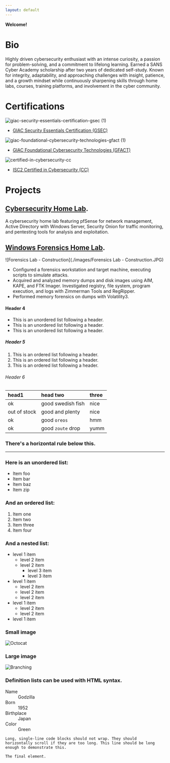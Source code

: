 ```yaml
---
layout: default
---
```


<!--Text can be **bold**, _italic_, ~~strikethrough~~ or `keyword`. -->

**Welcome!**

# Bio

Highly driven cybersecurity enthusiast with an intense curiosity, a passion for problem-solving, and a commitment to lifelong learning. Earned a SANS Cyber Academy scholarship after two years of dedicated self-study. Known for integrity, adaptability, and approaching challenges with insight, patience, and a growth mindset while continuously sharpening skills through home labs, courses, training platforms, and involvement in the cyber community.

# Certifications

![giac-security-essentials-certification-gsec (1)](https://github.com/user-attachments/assets/7572f80d-d020-4841-a32d-e3984cb462f9)
- [GIAC Security Essentials Certification (GSEC)](https://www.credly.com/badges/79b72e81-4a43-477e-9333-330d7c2faaac/public_url)

![giac-foundational-cybersecurity-technologies-gfact (1)](https://github.com/user-attachments/assets/e79e3509-ca9f-4106-b3f1-a2b9ead32aeb)
- [GIAC Foundational Cybersecurity Technologies (GFACT)](https://www.credly.com/badges/fcc07bf5-304c-448e-b31d-41285a98ee5a/public_url)

![certified-in-cybersecurity-cc](https://github.com/user-attachments/assets/fc75e1cf-5ff2-4a0c-baf4-2bf551056621)
- [ISC2 Certified in Cybersecurity (CC)](https://www.credly.com/badges/9c67ac40-1748-4df4-97eb-f5da82538ce2/public_url)


# Projects

## [Cybersecurity Home Lab](./projects/cybersecurity-home-lab.md).

A cybersecurity home lab featuring pfSense for network management, Active Directory with Windows Server, Security Onion for traffic monitoring, and pentesting tools for analysis and exploitation.
  
<!-- > This is a blockquote following a header.
>
> When something is important enough, you do it even if the odds are not in your favor. -->

## [Windows Forensics Home Lab](./projects/windows-forensics-home-lab.md).

![Forensics Lab - Construction](./images/Forensics Lab - Construction.JPG)

- Configured a forensics workstation and target machine, executing scripts to simulate attacks.
- Acquired and analyzed memory dumps and disk images using AIM, KAPE, and FTK Imager.
Investigated registry, file system, program execution, and logs with Zimmerman Tools and RegRipper.
- Performed memory forensics on dumps with Volatility3.

<!-- ### Header 3

```js
// Javascript code with syntax highlighting.
var fun = function lang(l) {
  dateformat.i18n = require('./lang/' + l)
  return true;
}
```

```ruby
# Ruby code with syntax highlighting
GitHubPages::Dependencies.gems.each do |gem, version|
  s.add_dependency(gem, "= #{version}")
end
``` -->

#### Header 4

*   This is an unordered list following a header.
*   This is an unordered list following a header.
*   This is an unordered list following a header.

##### Header 5

1.  This is an ordered list following a header.
2.  This is an ordered list following a header.
3.  This is an ordered list following a header.

###### Header 6

| head1        | head two          | three |
|:-------------|:------------------|:------|
| ok           | good swedish fish | nice  |
| out of stock | good and plenty   | nice  |
| ok           | good `oreos`      | hmm   |
| ok           | good `zoute` drop | yumm  |

### There's a horizontal rule below this.

* * *

### Here is an unordered list:

*   Item foo
*   Item bar
*   Item baz
*   Item zip

### And an ordered list:

1.  Item one
1.  Item two
1.  Item three
1.  Item four

### And a nested list:

- level 1 item
  - level 2 item
  - level 2 item
    - level 3 item
    - level 3 item
- level 1 item
  - level 2 item
  - level 2 item
  - level 2 item
- level 1 item
  - level 2 item
  - level 2 item
- level 1 item

### Small image

![Octocat](https://github.githubassets.com/images/icons/emoji/octocat.png)

### Large image

![Branching](https://guides.github.com/activities/hello-world/branching.png)


### Definition lists can be used with HTML syntax.

<dl>
<dt>Name</dt>
<dd>Godzilla</dd>
<dt>Born</dt>
<dd>1952</dd>
<dt>Birthplace</dt>
<dd>Japan</dd>
<dt>Color</dt>
<dd>Green</dd>
</dl>

```
Long, single-line code blocks should not wrap. They should horizontally scroll if they are too long. This line should be long enough to demonstrate this.
```

```
The final element.
```
